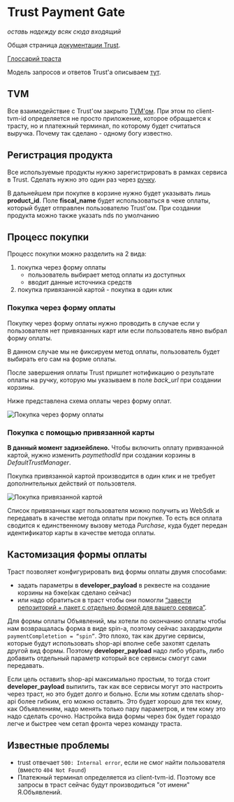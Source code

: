 # Trust Payment Gate
_оставь надежду всяк сюда входящий_

Общая страница [документации Trust](https://wiki.yandex-team.ru/TRUST/Payments/).

[Глоссарий траста](https://wiki.yandex-team.ru/TRUST/Payments/#terminologija)

Модель запросов и ответов Trust'a описываем [тут](https://github.com/YandexClassifieds/schema-registry/blob/master/proto/billing/trust/api_model.proto).

## TVM
Все взаимодействие с Trust'ом закрыто [TVM'ом](https://wiki.yandex-team.ru/passport/tvm2/).
При этом по client-tvm-id определяется не просто приложение, которое обращается к трасту, но и платежный терминал, по которому будет считаться выручка.
Почему так сделано - одному богу известно.

## Регистрация продукта

Все используемые продукты нужно зарегистрировать в рамках сервиса в Trust.
Сделать нужно это один раз через [ручку](https://wiki.yandex-team.ru/TRUST/Payments/API/Products/#sozdanieprodukta).

В дальнейшем при покупке в корзине нужно будет указывать лишь **product_id**. 
Поле **fiscal_name** будет использоваться в чеке оплаты, который будет отправлен пользователю Trust'ом.
При создании продукта можно также указать nds по умолчанию 


## Процесс покупки

Процесс покупки можно разделить на 2 вида:
1. покупка через форму оплаты
    - пользователь выбирает метод оплаты из доступных
    - вводит данные источника средств
2. покупка привязанной картой - покупка в один клик

### Покупка через форму оплаты

Покупку через форму оплаты нужно проводить в случае если у пользователя нет привязанных карт или
если пользователь явно выбрал форму оплаты.

В данном случае мы не фиксируем метод оплаты, пользователь будет выбирать его сам на форме оплаты.

После завершения оплаты Trust пришлет нотификацию о результате оплаты на ручку, которую мы указываем в поле _back_url_ при создании корзины.

Ниже представлена схема оплаты через форму оплат.

![Покупка через форму оплаты](trust_flow.png)

### Покупка с помощью привязанной карты
**В данный момент задизейблено.**
Чтобы включить оплату привязанной картой, нужно изменить _paymethodId_ при создании корзины в _DefaultTrustManager_.

Покупка привязанной картой производится в один клик и не требует дополнительных действий от пользовтеля.

![Покупка привязанной картой](../old-docs/PurchaseWithTiedCard.png)

Список привязанных карт пользователя можно получить из WebSdk и передавать в качестве метода оплаты при покупке.
То есть вся оплата сводится к единственному вызову метода _Purchase_, куда будет передан идентификатор карты в качестве метода оплаты.

## Кастомизация формы оплаты
Траст позволяет конфигурировать вид формы оплаты двумя способами: 
- задать параметры в **developer_payload** в реквесте на создание корзины на бэке(как сделано сейчас)
- или надо обратиться в траст чтобы они помогли [“завести репозиторий + пакет с отдельно формой для вашего сервиса”](https://wiki.yandex-team.ru/billing/trust/dev/ui/services/faq/#mozhemlimyvnositizmenenijasamostojatelnobezuchastijarazrabotchikoviztrust).

Для формы оплаты Объявлений, мы хотели по окончанию оплаты чтобы нам возвращалась форма в виде spin-а, поэтому сейчас захардкодили `paymentCompletetion = “spin”`. 
Это плохо, так как другие сервисы, которые будут использовать shop-api вполне себе захотят сделать другой вид формы. 
Поэтому **developer_payload** надо либо убрать, либо добавить отдельный параметр который все сервисы смогут сами передавать.

Если цель оставить shop-api максимально простым, то тогда стоит **developer_payload** выпилить, так как все сервисы могут это настроить через траст, но это будет долго и больно. Если мы хотим сделать shop-api более гибким, его можно оставить. 
Это будет хорошо для тех кому, как Объявлениям, надо менять только пару параметров, и тем кому это надо сделать срочно. 
Настройка вида формы через бэк будет гораздо легче и быстрее чем сетап фронта через команду траста.

## Известные проблемы
- trust отвечает `500: Internal error`, если не смог найти пользователя (вместо `404 Not Found`)
- Платежный терминал определяется из client-tvm-id. Поэтому все запросы в траст сейчас будут производиться "от имени" Я.Объявлений.
